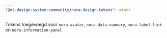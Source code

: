 ```yaml
---
"@nl-design-system-community/nora-design-tokens": minor
---
```


Tokens toegevoegd voor `nora-avatar`, `nora-data-summary`, `nora-label-link` en `nora-information-panel`

